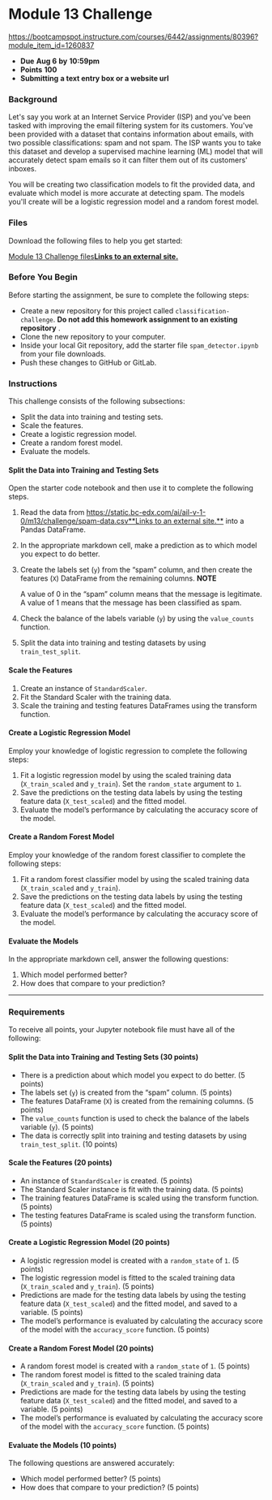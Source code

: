 # Module 13 Challenge

https://bootcampspot.instructure.com/courses/6442/assignments/80396?module_item_id=1260837


* **Due** **Aug 6** **by** **10:59pm**
* **Points** **100**
* **Submitting** **a text entry box or a website url**

### Background

Let's say you work at an Internet Service Provider (ISP) and you've been tasked with improving the email filtering system for its customers. You've been provided with a dataset that contains information about emails, with two possible classifications: spam and not spam. The ISP wants you to take this dataset and develop a supervised machine learning (ML) model that will accurately detect spam emails so it can filter them out of its customers' inboxes.

You will be creating two classification models to fit the provided data, and evaluate which model is more accurate at detecting spam. The models you'll create will be a logistic regression model and a random forest model.

### Files

Download the following files to help you get started:

[Module 13 Challenge files**Links to an external site.**](https://static.bc-edx.com/ai/ail-v-1-0/m13/lms/starter/M13_Starter_Code.zip)

### Before You Begin

Before starting the assignment, be sure to complete the following steps:

* Create a new repository for this project called `classification-challenge`.  **Do not add this homework assignment to an existing repository** .
* Clone the new repository to your computer.
* Inside your local Git repository, add the starter file `spam_detector.ipynb` from your file downloads.
* Push these changes to GitHub or GitLab.

### Instructions

This challenge consists of the following subsections:

* Split the data into training and testing sets.
* Scale the features.
* Create a logistic regression model.
* Create a random forest model.
* Evaluate the models.

#### Split the Data into Training and Testing Sets

Open the starter code notebook and then use it to complete the following steps.

1. Read the data from [https://static.bc-edx.com/ai/ail-v-1-0/m13/challenge/spam-data.csv**Links to an external site.**](https://static.bc-edx.com/ai/ail-v-1-0/m13/challenge/spam-data.csv) into a Pandas DataFrame.
2. In the appropriate markdown cell, make a prediction as to which model you expect to do better.
3. Create the labels set (`y`) from the “spam” column, and then create the features (`X`) DataFrame from the remaining columns.
   **NOTE**

   A value of 0 in the “spam” column means that the message is legitimate. A value of 1 means that the message has been classified as spam.
4. Check the balance of the labels variable (`y`) by using the `value_counts` function.
5. Split the data into training and testing datasets by using `train_test_split`.

#### Scale the Features

1. Create an instance of `StandardScaler`.
2. Fit the Standard Scaler with the training data.
3. Scale the training and testing features DataFrames using the transform function.

#### Create a Logistic Regression Model

Employ your knowledge of logistic regression to complete the following steps:

1. Fit a logistic regression model by using the scaled training data (`X_train_scaled` and `y_train`). Set the `random_state` argument to `1`.
2. Save the predictions on the testing data labels by using the testing feature data (`X_test_scaled`) and the fitted model.
3. Evaluate the model’s performance by calculating the accuracy score of the model.

#### Create a Random Forest Model

Employ your knowledge of the random forest classifier to complete the following steps:

1. Fit a random forest classifier model by using the scaled training data (`X_train_scaled` and `y_train`).
2. Save the predictions on the testing data labels by using the testing feature data (`X_test_scaled`) and the fitted model.
3. Evaluate the model’s performance by calculating the accuracy score of the model.

#### Evaluate the Models

In the appropriate markdown cell, answer the following questions:

1. Which model performed better?
2. How does that compare to your prediction?

---

### Requirements

To receive all points, your Jupyter notebook file must have all of the following:

#### Split the Data into Training and Testing Sets (30 points)

* There is a prediction about which model you expect to do better. (5 points)
* The labels set (`y`) is created from the “spam” column. (5 points)
* The features DataFrame (`X`) is created from the remaining columns. (5 points)
* The `value_counts` function is used to check the balance of the labels variable (`y`). (5 points)
* The data is correctly split into training and testing datasets by using `train_test_split`. (10 points)

#### Scale the Features (20 points)

* An instance of `StandardScaler` is created. (5 points)
* The Standard Scaler instance is fit with the training data. (5 points)
* The training features DataFrame is scaled using the transform function. (5 points)
* The testing features DataFrame is scaled using the transform function. (5 points)

#### Create a Logistic Regression Model (20 points)

* A logistic regression model is created with a `random_state` of `1`. (5 points)
* The logistic regression model is fitted to the scaled training data (`X_train_scaled` and `y_train`). (5 points)
* Predictions are made for the testing data labels by using the testing feature data (`X_test_scaled`) and the fitted model, and saved to a variable. (5 points)
* The model’s performance is evaluated by calculating the accuracy score of the model with the `accuracy_score` function. (5 points)

#### Create a Random Forest Model (20 points)

* A random forest model is created with a `random_state` of `1`. (5 points)
* The random forest model is fitted to the scaled training data (`X_train_scaled` and `y_train`). (5 points)
* Predictions are made for the testing data labels by using the testing feature data (`X_test_scaled`) and the fitted model, and saved to a variable. (5 points)
* The model’s performance is evaluated by calculating the accuracy score of the model with the `accuracy_score` function. (5 points)

#### Evaluate the Models (10 points)

The following questions are answered accurately:

* Which model performed better? (5 points)
* How does that compare to your prediction? (5 points)

